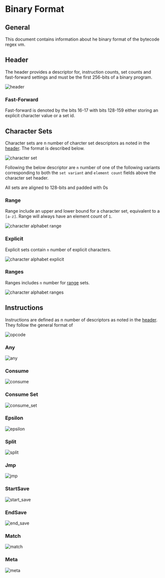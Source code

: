 # Binary Format

## General
This document contains information about he binary format of the bytecode regex vm.

## Header
The header provides a descriptor for, instruction counts, set counts and fast-forward settings and must be the first 256-bits of a binary program.

![header](./header.svg)

### Fast-Forward
Fast-forward is denoted by the bits 16-17 with bits 128-159 either storing an explicit character value or a set id.

## Character Sets
Character sets are n number of charcter set descriptors as noted in the [header](#header). The format is described below.  

![character set](./character_set.svg)

Following the below descriptor are `n` number of one of the following variants corresponding to both the `set variant` and `element count` fields above the character set header.

All sets are aligned to 128-bits and padded with 0s

### Range
Range include an upper and lower bound for a character set, equivalent to a `[a-z]`. Range will always have an element count of `1`.

![character alphabet range](./character_alphabet_range.svg)

### Explicit
Explicit sets contain `n` number of explicit characters.

![character alphabet explicit](./character_alphabet_explicit.svg)

### Ranges
Ranges includes `n` number for [range](#range) sets.

![character alphabet ranges](./character_alphabet_ranges.svg)


## Instructions
Instructions are defined as n number of descriptors as noted in the [header](#header). They follow the general format of

![opcode](./opcode.svg)

### Any
![any](./operations/any.svg)

### Consume
![consume](./operations/consume.svg)

### Consume Set
![consume_set](./operations/consume_set.svg)

### Epsilon
![epsilon](./operations/epsilon.svg)

### Split
![split](./operations/split.svg)

### Jmp
![jmp](./operations/jmp.svg)

### StartSave
![start_save](./operations/start_save.svg)

### EndSave
![end_save](./operations/end_save.svg)

### Match
![match](./operations/match.svg)

### Meta
![meta](./operations/meta.svg)
